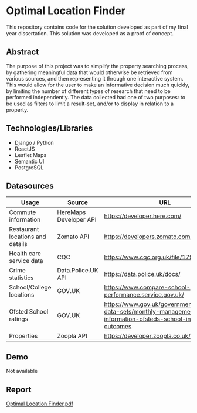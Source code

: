 # Optimal Location Finder

This repository contains code for the solution developed as part of my final year dissertation. This solution was developed as a proof of concept.

## Abstract
The purpose of this project was to simplify the property searching process, by gathering meaningful data
that would otherwise be retrieved from various sources, and then representing it through one
interactive system. This would allow for the user to make an informative decision much quickly, by
limiting the number of different types of research that need to be performed independently. The data
collected had one of two purposes: to be used as filters to limit a result-set, and/or to display in relation
to a property.

## Technologies/Libraries
* Django / Python
* ReactJS 
* Leaflet Maps
* Semantic UI
* PostgreSQL

## Datasources

| Usage | Source | URL |
|-------|--------|-----|
| Commute information | HereMaps Developer API | https://developer.here.com/ |
| Restaurant locations and details | Zomato API | https://developers.zomato.com/api |
| Health care service data | CQC | https://www.cqc.org.uk/file/179940 |
| Crime statistics | Data.Police.UK API | https://data.police.uk/docs/ |
| School/College locations | GOV.UK | https://www.compare-school-performance.service.gov.uk/ | |
| Ofsted School ratings | GOV.UK | https://www.gov.uk/government/statistical-data-sets/monthly-management-information-ofsteds-school-inspections-outcomes |
| Properties | Zoopla API | https://developer.zoopla.co.uk/ |

## Demo
Not available

## Report
[Optimal Location Finder.pdf](Optimal%20Location%20Finder%20-%20Addil%20Afzal.pdf)


